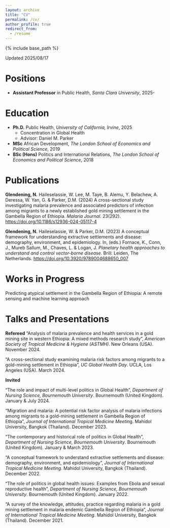 ```yaml
---
layout: archive
title: "CV"
permalink: /cv/
author_profile: true
redirect_from:
  - /resume
---
```


{% include base_path %}

Updated 2025/08/17

Positions
======
* **Assistant Professor** in Public Health, *Santa Clara University*, 2025-

Education
======
* **Ph.D.** Public Health, *University of California, Irvine*, 2025
  * Concentration in Global Health
  * Advisor: Daniel M. Parker 
* **MSc**  African Development, *The London School of Economics and Political Science*, 2019
* **BSc (Hons)** Politics and International Relations, *The London School of Economics and Political Science*, 2018

Publications
======
**Glendening, N.** Haileselassie, W. Lee, M. Taye, B. Alemu, Y. Belachew, A. Deressa, W. Yan, G. & Parker, D.M. (2024) A cross-sectional study investigating malaria prevalence and associated predictors of infection among migrants to a newly established gold mining settlement in the Gambella Region of Ethiopia. *Malaria Journal*. 23(292). https://doi.org/10.1186/s12936-024-05117-4 

**Glendening, N.** Haileselassie, W. & Parker, D.M. (2023) A conceptual framework for    understanding extractive settlements and disease: demography, environment, and epidemiology. In, (eds.) Fornace, K., Conn, J., Mureb Sallum, M., Chaves, L. & Logan, J. *Planetary health approaches to understand and control vector-borne disease*. Brill: Leiden, The Netherlands.  https://doi.org/10.3920/9789004688650_007 

Works in Progress
======

Predicting atypical settlement in the Gambella Region of Ethiopia: A remote sensing and machine learning approach


Talks and Presentations
======
**Refereed**
“Analysis of malaria prevalence and health services in a gold mining site in western Ethiopia: A mixed methods research study”, *American Society of Tropical Medicine & Hygiene (ASTMH)*. New Orleans (USA). November 2024. 

“A cross-sectional study examining malaria risk factors among migrants to a gold-mining settlement in Ethiopia”, *UC Global Health Day*. UCLA, Los Angeles (USA). March 2024. 

**Invited**

“The role and impact of multi-level politics in Global Health”, *Department of Nursing Science, Bournemouth University*. Bournemouth (United Kingdom). January & July 2024. 

“Migration and malaria: A potential risk factor analysis of malaria infections among migrants to a gold-mining settlement in Gambella Region of Ethiopia”, *Journal of International Tropical Medicine Meetin*g. Mahidol University, Bangkok (Thailand). December 2023. 

“The contemporary and historical role of politics in Global Health”, *Department of Nursing Science, Bournemouth University*. Bournemouth (United Kingdom). January & March 2023. 

“A conceptual framework to understand extractive settlements and disease: demography, environment, and epidemiology”, *Journal of International Tropical Medicine Meeting*. Mahidol University, Bangkok (Thailand). December 2022. 

“The role of politics in global health issues: Examples from Ebola and sexual reproductive health”, *Department of Nursing Science, Bournemouth University*. Bournemouth (United Kingdom). January 2022. 

“A survey of the knowledge, attitudes, practice regarding malaria in a gold mining settlement in malaria endemic Gambella Region of Ethiopia”, *Journal of International Tropical Medicine Meeting*. Mahidol University, Bangkok (Thailand). December 2021.

